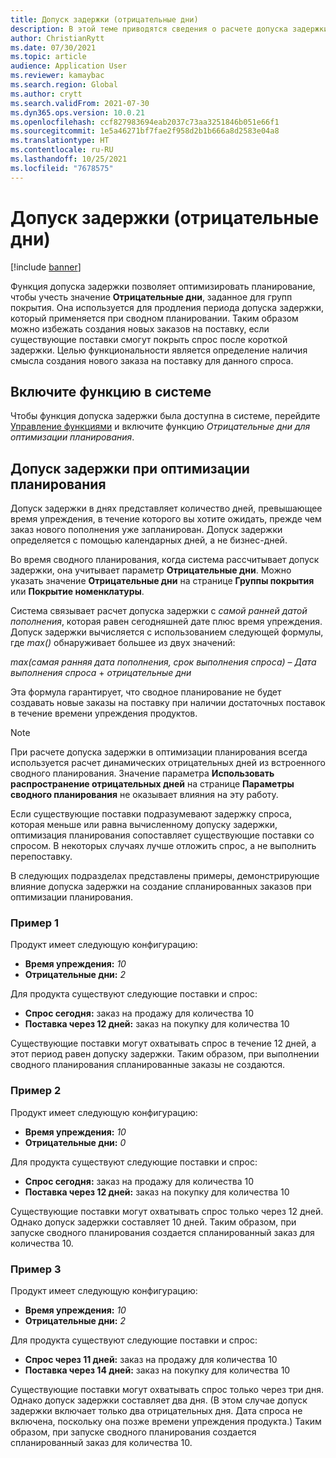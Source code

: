 ```yaml
---
title: Допуск задержки (отрицательные дни)
description: В этой теме приводятся сведения о расчете допуска задержки и его влиянии на создание спланированных заказов при оптимизации планирования.
author: ChristianRytt
ms.date: 07/30/2021
ms.topic: article
audience: Application User
ms.reviewer: kamaybac
ms.search.region: Global
ms.author: crytt
ms.search.validFrom: 2021-07-30
ms.dyn365.ops.version: 10.0.21
ms.openlocfilehash: ccf827983694eab2037c73aa3251846b051e66f1
ms.sourcegitcommit: 1e5a46271bf7fae2f958d2b1b666a8d2583e04a8
ms.translationtype: HT
ms.contentlocale: ru-RU
ms.lasthandoff: 10/25/2021
ms.locfileid: "7678575"
---
```

# <a name="delay-tolerance-negative-days"></a>Допуск задержки (отрицательные дни)

[!include [banner](../../includes/banner.md)]

Функция допуска задержки позволяет оптимизировать планирование, чтобы учесть значение **Отрицательные дни**, заданное для групп покрытия. Она используется для продления периода допуска задержки, который применяется при сводном планировании. Таким образом можно избежать создания новых заказов на поставку, если существующие поставки смогут покрыть спрос после короткой задержки. Целью функциональности является определение наличия смысла создания нового заказа на поставку для данного спроса.

## <a name="turn-on-the-feature-in-your-system"></a>Включите функцию в системе

Чтобы функция допуска задержки была доступна в системе, перейдите [Управление функциями](../../../fin-ops-core/fin-ops/get-started/feature-management/feature-management-overview.md) и включите функцию *Отрицательные дни для оптимизации планирования*.

## <a name="delay-tolerance-in-planning-optimization"></a>Допуск задержки при оптимизации планирования

Допуск задержки в днях представляет количество дней, превышающее время упреждения, в течение которого вы хотите ожидать, прежде чем заказ нового пополнения уже запланирован. Допуск задержки определяется с помощью календарных дней, а не бизнес-дней.

Во время сводного планирования, когда система рассчитывает допуск задержки, она учитывает параметр **Отрицательные дни**. Можно указать значение **Отрицательные дни** на странице **Группы покрытия** или **Покрытие номенклатуры**.

Система связывает расчет допуска задержки с *самой ранней датой пополнения*, которая равен сегодняшней дате плюс время упреждения. Допуск задержки вычисляется с использованием следующей формулы, где *max()* обнаруживает большее из двух значений:

*max(самая ранняя дата пополнения, срок выполнения спроса)* – *Дата выполнения спроса* + *отрицательные дни*

Эта формула гарантирует, что сводное планирование не будет создавать новые заказы на поставку при наличии достаточных поставок в течение времени упреждения продуктов.

> [!NOTE]
> При расчете допуска задержки в оптимизации планирования всегда используется расчет динамических отрицательных дней из встроенного сводного планирования. Значение параметра **Использовать распространение отрицательных дней** на странице **Параметры сводного планирования** не оказывает влияния на эту работу.

Если существующие поставки подразумевают задержку спроса, которая меньше или равна вычисленному допуску задержки, оптимизация планирования сопоставляет существующие поставки со спросом. В некоторых случаях лучше отложить спрос, а не выполнить перепоставку.

В следующих подразделах представлены примеры, демонстрирующие влияние допуска задержки на создание спланированных заказов при оптимизации планирования.

### <a name="example-1"></a>Пример 1

Продукт имеет следующую конфигурацию:

- **Время упреждения:** *10*
- **Отрицательные дни:** *2*

Для продукта существуют следующие поставки и спрос:

- **Спрос сегодня:** заказ на продажу для количества 10
- **Поставка через 12 дней:** заказ на покупку для количества 10

Существующие поставки могут охватывать спрос в течение 12 дней, а этот период равен допуску задержки. Таким образом, при выполнении сводного планирования спланированные заказы не создаются.

### <a name="example-2"></a>Пример 2

Продукт имеет следующую конфигурацию:

- **Время упреждения:** *10*
- **Отрицательные дни:** *0*

Для продукта существуют следующие поставки и спрос:

- **Спрос сегодня:** заказ на продажу для количества 10
- **Поставка через 12 дней:** заказ на покупку для количества 10

Существующие поставки могут охватывать спрос только через 12 дней. Однако допуск задержки составляет 10 дней. Таким образом, при запуске сводного планирования создается спланированный заказ для количества 10.

### <a name="example-3"></a>Пример 3

Продукт имеет следующую конфигурацию:

- **Время упреждения:** *10*
- **Отрицательные дни:** *2*

Для продукта существуют следующие поставки и спрос:

- **Спрос через 11 дней:** заказ на продажу для количества 10
- **Поставка через 14 дней:** заказ на покупку для количества 10

Существующие поставки могут охватывать спрос только через три дня. Однако допуск задержки составляет два дня. (В этом случае допуск задержки включает только два отрицательных дня. Дата спроса не включена, поскольку она позже времени упреждения продукта.) Таким образом, при запуске сводного планирования создается спланированный заказ для количества 10.
